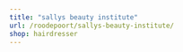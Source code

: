 ```yaml
---
title: "sallys beauty institute"
url: /roodepoort/sallys-beauty-institute/
shop: hairdresser
---
```


